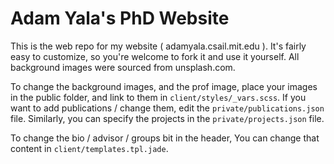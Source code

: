 # Adam Yala's PhD Website
This is the web repo for my website ( adamyala.csail.mit.edu ). It's fairly easy to customize, so you're welcome to fork it and use it yourself. All background images were sourced from unsplash.com. 

To change the background images, and the prof image, place your images in the public folder, and link to them in `client/styles/_vars.scss`. If you want to add publications / change them, edit the `private/publications.json` file. Similarly, you can specify the projects in the `private/projects.json` file.

To change the bio / advisor / groups bit in the header, You can change that content in `client/templates.tpl.jade`.
